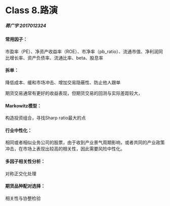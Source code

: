 # Class 8.路演

##### 蒋广宇 2017012324

#### 常用因子：

市盈率（PE）、净资产收益率（ROE）、市净率（pb_ratio）、流通市值、净利润同比增长率、资产负债率、流通比率、beta、股息率

#### 拆单：

降低成本、缓和市场冲击、增加交易隐蔽性、防止他人跟单

期货交易通常有更好的收益表现，但期货交易的回测与实际差距较大，

#### Markowitz模型：

构造投资组合，寻找Sharp ratio最大的点

#### 行业中性化：

相同或者相似业务公司的股票，由于收到产业景气周期影响，或者共同的产业政策冲击，在市场上表现出较高的相关性，因此需要风险中性化。

#### 多因子相关性分析：

对称正交化处理

#### 期货品种配对选择：

相关性与协整检验
